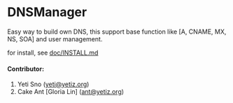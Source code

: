 # DNSManager
Easy way to build own DNS, this support base function like [A, CNAME, MX, NS, SOA] and user management.

for install, see [doc/INSTALL.md](doc/INSTALL.md)

#### Contributor:

1. Yeti Sno (yeti@yetiz.org)
2. Cake Ant \[Gloria Lin\] (ant@yetiz.org)
